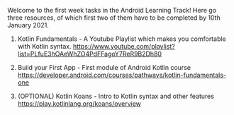 Welcome to the first week tasks in the Android Learning Track!
Here go three resources, of which first two of them have to be completed by 10th January 2021.

1) Kotlin Fundamentals - A Youtube Playlist which makes you comfortable with Kotlin syntax.
https://www.youtube.com/playlist?list=PLfuE3hOAeWhZO4PdFFagoY7ReR9B2Dh80

2) Build your First App - First module of Android Kotlin course
https://developer.android.com/courses/pathways/kotlin-fundamentals-one

3) (OPTIONAL) Kotlin Koans - Intro to Kotlin syntax and other features
https://play.kotlinlang.org/koans/overview
